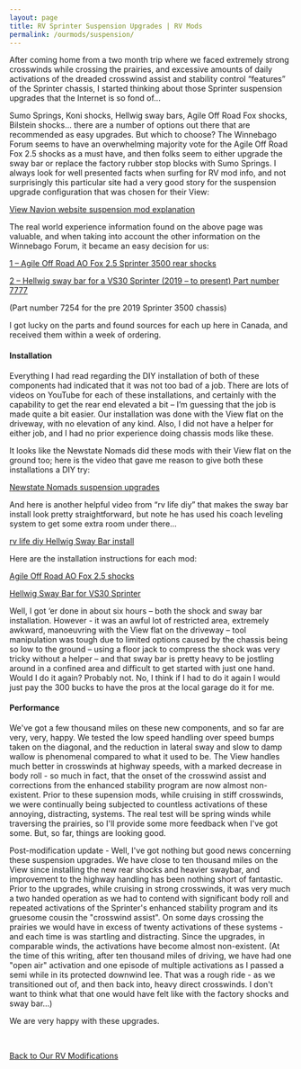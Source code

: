 ```yaml
---
layout: page
title: RV Sprinter Suspension Upgrades | RV Mods
permalink: /ourmods/suspension/
---
```

After coming home from a two month trip where we faced extremely strong crosswinds while crossing the prairies, and excessive amounts of daily activations of the dreaded crosswind assist and stability control “features” of the Sprinter chassis, I started thinking about those Sprinter suspension upgrades that the Internet is so fond of...

Sumo Springs, Koni shocks, Hellwig sway bars, Agile Off Road Fox shocks, Bilstein shocks... there are a number of options out there that are recommended as easy upgrades.  But which to choose?  The Winnebago Forum seems to have an overwhelming majority vote for the Agile Off Road Fox 2.5 shocks as a must have, and then folks seem to either upgrade the sway bar or replace the factory rubber stop blocks with Sumo Springs.  I always look for well presented facts when surfing for RV mod info, and not surprisingly this particular site had a very good story for the suspension upgrade configuration that was chosen for their View:

<a href = "https://www.viewnavion.com/mods/suspension " target="_blank">View Navion website suspension mod explanation </a>

The real world experience information found on the above page was valuable, and when taking into account the other information on the Winnebago Forum, it became an easy decision for us:

<a href = "https://agileoffroad.com/product/agile-fox-2-5-rear-shocks-mercedes-sprinter-3500-rv-class-c/ " target="_blank">1 – Agile Off Road AO Fox 2.5 Sprinter 3500 rear shocks </a>

<a href = "https://www.hellwigproducts.com/our-products/search/?searchq=7777 " target="_blank">2 – Hellwig sway bar for a VS30 Sprinter (2019 – to present) Part number 7777 </a>

(Part number 7254 for the pre 2019  Sprinter 3500 chassis)

I got lucky on the parts and found sources for each up here in Canada, and received them within a week of ordering.

<h4>Installation</h4>

Everything I had read regarding the DIY installation of both of these components had indicated that it was not too bad of a job.  There are lots of videos on YouTube for each of these installations, and certainly with the capability to get the rear end elevated a bit – I’m guessing that the job is made quite a bit easier.  Our installation was done with the View flat on the driveway, with no elevation of any kind.  Also, I did not have a helper for either job, and I had no prior experience doing chassis mods like these.

It looks like the Newstate Nomads did these mods with their View flat on the ground too; here is the video that gave me reason to give both these installations a DIY try:

<a href = "https://www.youtube.com/watch?v=qAgmxMrXjSQ " target="_blank">Newstate Nomads suspension upgrades </a>

And here is another helpful video from “rv life diy” that makes the sway bar install look pretty straightforward, but note he has used his coach leveling system to get some extra room under there...

<a href = "https://www.youtube.com/watch?v=boZY0rIXuFM&t=110s " target="_blank">rv life diy Hellwig Sway Bar install </a>

Here are the installation instructions for each mod:

<a href = "https://agileoffroad.com/wp-content/uploads/2022/05/Sprinter-3500-Rear-Shock-Installation-Guide2.pdf " target="_blank">Agile Off Road AO Fox 2.5 shocks </a>

<a href = "https://www.hellwigproducts.com/wp-content/uploads/product-digital-assets/135007777.PDF " target="_blank">Hellwig Sway Bar for VS30 Sprinter </a>

Well, I got ‘er done in about six hours – both the shock and sway bar installation.  However - it was an awful lot of restricted area, extremely awkward, manoeuvring with the View flat on the driveway – tool manipulation was tough due to limited options caused by the chassis being so low to the ground – using a floor jack to compress the shock was very tricky without a helper – and that sway bar is pretty heavy to be jostling around in a confined area and difficult to get started with just one hand.  Would I do it again?  Probably not.  No, I think if I had to do it again I would just pay the 300 bucks to have the pros at the local garage do it for me.  

<h4>Performance</h4>

We've got a few thousand miles on these new components, and so far are very, very, happy.  We tested the low speed handling over speed bumps taken on the diagonal, and the reduction in lateral sway and slow to damp wallow is phenomenal compared to what it used to be.  The View handles much better in crosswinds at highway speeds, with a marked decrease in body roll - so much in fact, that the onset of the crosswind assist and corrections from the enhanced stability program are now almost non-existent.  Prior to these supension mods, while cruising in stiff crosswinds, we were continually being subjected to countless activations of these annoying, distracting, systems.  The real test will be spring winds while traversing the prairies, so I'll provide some more feedback when I've got some.  But, so far, things are looking good.

Post-modification update - Well, I've got nothing but good news concerning these suspension upgrades.  We have close to ten thousand miles on the View since installing the new rear shocks and heavier swaybar, and improvement to the highway handling has been nothing short of fantastic.  Prior to the upgrades, while cruising in strong crosswinds, it was very much a two handed operation as we had to contend with significant body roll and repeated activations of the Sprinter's enhanced stability program and its gruesome cousin the "crosswind assist".  On some days crossing the prairies we would have in excess of twenty activations of these systems - and each time is was startling and distracting.  Since the upgrades, in comparable winds, the activations have become almost non-existent.  (At the time of this writing, after ten thousand miles of driving, we have had one "open air" activation and one episode of multiple activations as I passed a semi while in its protected downwind lee.  That was a rough ride - as we transitioned out of, and then back into, heavy direct crosswinds.  I don't want to think what that one would have felt like with the factory shocks and sway bar...)

We are very happy with these upgrades.

<br>

[Back to Our RV Modifications](/ourmods/)
